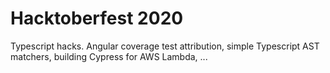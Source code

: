 # Hacktoberfest 2020
Typescript hacks. Angular coverage test attribution, simple Typescript AST matchers, building Cypress for AWS Lambda, ...
